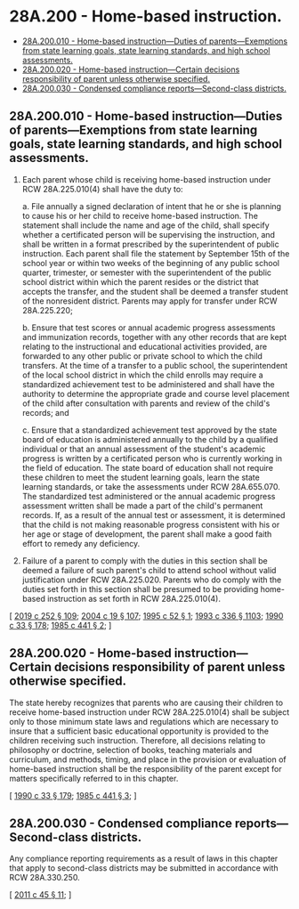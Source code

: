 # 28A.200 - Home-based instruction.
* [28A.200.010 - Home-based instruction—Duties of parents—Exemptions from state learning goals, state learning standards, and high school assessments.](#28a200010---home-based-instructionduties-of-parentsexemptions-from-state-learning-goals-state-learning-standards-and-high-school-assessments)
* [28A.200.020 - Home-based instruction—Certain decisions responsibility of parent unless otherwise specified.](#28a200020---home-based-instructioncertain-decisions-responsibility-of-parent-unless-otherwise-specified)
* [28A.200.030 - Condensed compliance reports—Second-class districts.](#28a200030---condensed-compliance-reportssecond-class-districts)
## 28A.200.010 - Home-based instruction—Duties of parents—Exemptions from state learning goals, state learning standards, and high school assessments.
1. Each parent whose child is receiving home-based instruction under RCW 28A.225.010(4) shall have the duty to:

   a. File annually a signed declaration of intent that he or she is planning to cause his or her child to receive home-based instruction. The statement shall include the name and age of the child, shall specify whether a certificated person will be supervising the instruction, and shall be written in a format prescribed by the superintendent of public instruction. Each parent shall file the statement by September 15th of the school year or within two weeks of the beginning of any public school quarter, trimester, or semester with the superintendent of the public school district within which the parent resides or the district that accepts the transfer, and the student shall be deemed a transfer student of the nonresident district. Parents may apply for transfer under RCW 28A.225.220;

   b. Ensure that test scores or annual academic progress assessments and immunization records, together with any other records that are kept relating to the instructional and educational activities provided, are forwarded to any other public or private school to which the child transfers. At the time of a transfer to a public school, the superintendent of the local school district in which the child enrolls may require a standardized achievement test to be administered and shall have the authority to determine the appropriate grade and course level placement of the child after consultation with parents and review of the child's records; and

   c. Ensure that a standardized achievement test approved by the state board of education is administered annually to the child by a qualified individual or that an annual assessment of the student's academic progress is written by a certificated person who is currently working in the field of education. The state board of education shall not require these children to meet the student learning goals, learn the state learning standards, or take the assessments under RCW 28A.655.070. The standardized test administered or the annual academic progress assessment written shall be made a part of the child's permanent records. If, as a result of the annual test or assessment, it is determined that the child is not making reasonable progress consistent with his or her age or stage of development, the parent shall make a good faith effort to remedy any deficiency.

2. Failure of a parent to comply with the duties in this section shall be deemed a failure of such parent's child to attend school without valid justification under RCW 28A.225.020. Parents who do comply with the duties set forth in this section shall be presumed to be providing home-based instruction as set forth in RCW 28A.225.010(4).

\[ [2019 c 252 § 109](https://lawfilesext.leg.wa.gov/biennium/2019-20/Pdf/Bills/Session%20Laws/House/1599-S2.SL.pdf?cite=2019%20c%20252%20§%20109); [2004 c 19 § 107](https://lawfilesext.leg.wa.gov/biennium/2003-04/Pdf/Bills/Session%20Laws/House/2195-S.SL.pdf?cite=2004%20c%2019%20§%20107); [1995 c 52 § 1](https://lawfilesext.leg.wa.gov/biennium/1995-96/Pdf/Bills/Session%20Laws/Senate/5479-S.SL.pdf?cite=1995%20c%2052%20§%201); [1993 c 336 § 1103](https://lawfilesext.leg.wa.gov/biennium/1993-94/Pdf/Bills/Session%20Laws/House/1209-S.SL.pdf?cite=1993%20c%20336%20§%201103); [1990 c 33 § 178](https://leg.wa.gov/CodeReviser/documents/sessionlaw/1990c33.pdf?cite=1990%20c%2033%20§%20178); [1985 c 441 § 2](https://leg.wa.gov/CodeReviser/documents/sessionlaw/1985c441.pdf?cite=1985%20c%20441%20§%202); \]

## 28A.200.020 - Home-based instruction—Certain decisions responsibility of parent unless otherwise specified.
The state hereby recognizes that parents who are causing their children to receive home-based instruction under RCW 28A.225.010(4) shall be subject only to those minimum state laws and regulations which are necessary to insure that a sufficient basic educational opportunity is provided to the children receiving such instruction. Therefore, all decisions relating to philosophy or doctrine, selection of books, teaching materials and curriculum, and methods, timing, and place in the provision or evaluation of home-based instruction shall be the responsibility of the parent except for matters specifically referred to in this chapter.

\[ [1990 c 33 § 179](https://leg.wa.gov/CodeReviser/documents/sessionlaw/1990c33.pdf?cite=1990%20c%2033%20§%20179); [1985 c 441 § 3](https://leg.wa.gov/CodeReviser/documents/sessionlaw/1985c441.pdf?cite=1985%20c%20441%20§%203); \]

## 28A.200.030 - Condensed compliance reports—Second-class districts.
Any compliance reporting requirements as a result of laws in this chapter that apply to second-class districts may be submitted in accordance with RCW 28A.330.250.

\[ [2011 c 45 § 11](https://lawfilesext.leg.wa.gov/biennium/2011-12/Pdf/Bills/Session%20Laws/Senate/5184-S.SL.pdf?cite=2011%20c%2045%20§%2011); \]

